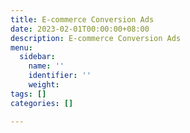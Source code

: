 ```yaml
---
title: E-commerce Conversion Ads
date: 2023-02-01T00:00:00+08:00
description: E-commerce Conversion Ads
menu:
  sidebar:
    name: ''
    identifier: ''
    weight: 
tags: []
categories: []

---
```

